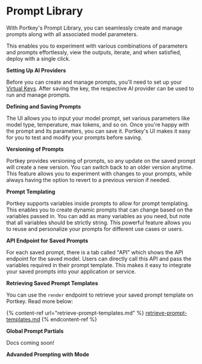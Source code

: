 # Prompt Library

With Portkey's Prompt Library, you can seamlessly create and manage prompts along with all associated model parameters.&#x20;

This enables you to experiment with various combinations of parameters and prompts effortlessly, view the outputs, iterate, and when satisfied, deploy with a single click.

**Setting Up AI Providers**

Before you can create and manage prompts, you'll need to set up your [Virtual Keys](../ai-gateway-streamline-llm-integrations/virtual-keys.md). After saving the key, the respective AI provider can be used to run and manage prompts.

**Defining and Saving Prompts**

The UI allows you to input your model prompt, set various parameters like model type, temperature, max tokens, and so on. Once you're happy with the prompt and its parameters, you can save it. Portkey's UI makes it easy for you to test and modify your prompts before saving.

**Versioning of Prompts**

Portkey provides versioning of prompts, so any update on the saved prompt will create a new version. You can switch back to an older version anytime. This feature allows you to experiment with changes to your prompts, while always having the option to revert to a previous version if needed.

**Prompt Templating**

Portkey supports variables inside prompts to allow for prompt templating. This enables you to create dynamic prompts that can change based on the variables passed in. You can add as many variables as you need, but note that all variables should be strictly string. This powerful feature allows you to reuse and personalize your prompts for different use cases or users.

**API Endpoint for Saved Prompts**

For each saved prompt, there is a tab called "API" which shows the API endpoint for the saved model. Users can directly call this API and pass the variables required in their prompt template. This makes it easy to integrate your saved prompts into your application or service.

**Retrieving Saved Prompt Templates**

You can use the `render` endpoint to retrieve your saved prompt template on Portkey. Read more below:

{% content-ref url="retrieve-prompt-templates.md" %}
[retrieve-prompt-templates.md](retrieve-prompt-templates.md)
{% endcontent-ref %}

**Global Prompt Partials**

Docs coming soon!

**Advanded Prompting with  Mode**

